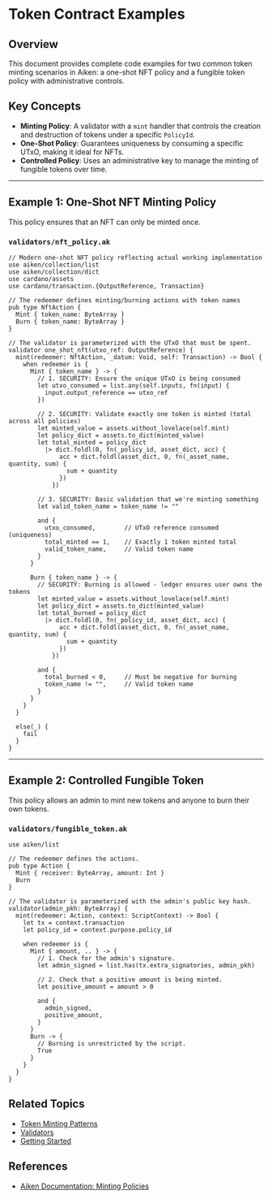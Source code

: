 # Token Contract Examples

## Overview

This document provides complete code examples for two common token minting scenarios in Aiken: a one-shot NFT policy and a fungible token policy with administrative controls.

## Key Concepts

- **Minting Policy**: A validator with a `mint` handler that controls the creation and destruction of tokens under a specific `PolicyId`.
- **One-Shot Policy**: Guarantees uniqueness by consuming a specific UTxO, making it ideal for NFTs.
- **Controlled Policy**: Uses an administrative key to manage the minting of fungible tokens over time.

---

## Example 1: One-Shot NFT Minting Policy

This policy ensures that an NFT can only be minted once.

### `validators/nft_policy.ak`

```aiken
// Modern one-shot NFT policy reflecting actual working implementation
use aiken/collection/list
use aiken/collection/dict
use cardano/assets
use cardano/transaction.{OutputReference, Transaction}

// The redeemer defines minting/burning actions with token names
pub type NftAction {
  Mint { token_name: ByteArray }
  Burn { token_name: ByteArray }
}

// The validator is parameterized with the UTxO that must be spent.
validator one_shot_nft(utxo_ref: OutputReference) {
  mint(redeemer: NftAction, _datum: Void, self: Transaction) -> Bool {
    when redeemer is {
      Mint { token_name } -> {
        // 1. SECURITY: Ensure the unique UTxO is being consumed
        let utxo_consumed = list.any(self.inputs, fn(input) {
          input.output_reference == utxo_ref
        })

        // 2. SECURITY: Validate exactly one token is minted (total across all policies)
        let minted_value = assets.without_lovelace(self.mint)
        let policy_dict = assets.to_dict(minted_value)
        let total_minted = policy_dict
          |> dict.foldl(0, fn(_policy_id, asset_dict, acc) {
              acc + dict.foldl(asset_dict, 0, fn(_asset_name, quantity, sum) { 
                sum + quantity 
              })
            })

        // 3. SECURITY: Basic validation that we're minting something
        let valid_token_name = token_name != ""

        and {
          utxo_consumed,        // UTxO reference consumed (uniqueness)
          total_minted == 1,    // Exactly 1 token minted total
          valid_token_name,     // Valid token name
        }
      }
      
      Burn { token_name } -> {
        // SECURITY: Burning is allowed - ledger ensures user owns the tokens
        let minted_value = assets.without_lovelace(self.mint)
        let policy_dict = assets.to_dict(minted_value)
        let total_burned = policy_dict
          |> dict.foldl(0, fn(_policy_id, asset_dict, acc) {
              acc + dict.foldl(asset_dict, 0, fn(_asset_name, quantity, sum) { 
                sum + quantity 
              })
            })
        
        and {
          total_burned < 0,     // Must be negative for burning
          token_name != "",     // Valid token name
        }
      }
    }
  }

  else(_) {
    fail
  }
}
```

---

## Example 2: Controlled Fungible Token

This policy allows an admin to mint new tokens and anyone to burn their own tokens.

### `validators/fungible_token.ak`

```aiken
use aiken/list

// The redeemer defines the actions.
pub type Action {
  Mint { receiver: ByteArray, amount: Int }
  Burn
}

// The validator is parameterized with the admin's public key hash.
validator(admin_pkh: ByteArray) {
  mint(redeemer: Action, context: ScriptContext) -> Bool {
    let tx = context.transaction
    let policy_id = context.purpose.policy_id

    when redeemer is {
      Mint { amount, .. } -> {
        // 1. Check for the admin's signature.
        let admin_signed = list.has(tx.extra_signatories, admin_pkh)

        // 2. Check that a positive amount is being minted.
        let positive_amount = amount > 0

        and {
          admin_signed,
          positive_amount,
        }
      }
      Burn -> {
        // Burning is unrestricted by the script.
        True
      }
    }
  }
}
```

## Related Topics

- [Token Minting Patterns](../patterns/token-minting.md)
- [Validators](../language/validators.md)
- [Getting Started](../overview/getting-started.md)

## References

- [Aiken Documentation: Minting Policies](https://aiken-lang.org/fundamentals/minting-policies)
